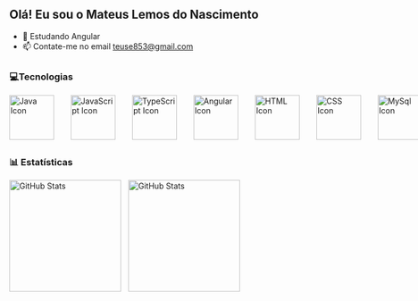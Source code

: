 ## Olá! Eu sou o Mateus Lemos do Nascimento

- 🌱 Estudando Angular
- 📫 Contate-me no email teuse853@gmail.com

##

### 💻Tecnologias
<div style="display: flex; align-items: center;">
    <img src="https://cdn.jsdelivr.net/gh/devicons/devicon@latest/icons/java/java-original-wordmark.svg" alt="Java Icon" width="80" height="80" style="margin-right: 30px;" />
    <img src="https://cdn.jsdelivr.net/gh/devicons/devicon@latest/icons/javascript/javascript-original.svg" alt="JavaScript Icon" width="80" height="80" style="margin-right: 30px;"/>
    <img src="https://cdn.jsdelivr.net/gh/devicons/devicon@latest/icons/typescript/typescript-original.svg" alt="TypeScript Icon" width="80" height="80" style="margin-right: 30px;"/>   
    <img src="https://cdn.jsdelivr.net/gh/devicons/devicon@latest/icons/angularjs/angularjs-plain.svg" alt="Angular Icon" width="80" height="80" style="margin-right: 30px;"/>     
    <img src="https://cdn.jsdelivr.net/gh/devicons/devicon@latest/icons/html5/html5-original-wordmark.svg" alt="HTML Icon" width="80" height="80" style="margin-right: 30px;"/> 
    <img src="https://cdn.jsdelivr.net/gh/devicons/devicon@latest/icons/css3/css3-original-wordmark.svg" alt="CSS Icon" width="80" height="80" style="margin-right: 30px;"/>   
    <img src="https://cdn.jsdelivr.net/gh/devicons/devicon@latest/icons/mysql/mysql-original-wordmark.svg" alt="MySql Icon" width="80" height="80" style="margin-right: 30px;"/>
    <img src="https://cdn.jsdelivr.net/gh/devicons/devicon@latest/icons/docker/docker-plain-wordmark.svg" alt="Docker Icon" width="80" height="80" style="margin-right: 30px;"/>
        
    
</div>
  
  
          
          
    

##

### 📊 Estatísticas

<p>
  <img 
    align="left" 
    alt="GitHub Stats" 
    height="200" 
    style="padding-right: 10px;" 
    src="https://github-readme-stats.vercel.app/api?username=Larissakich&show_icons=true&theme=tokyonight&include_all_commits=true&locale=pt-br" 
  />

<img 
      align="left" 
      alt="GitHub Stats" 
      height="200" 
      src="https://github-readme-stats.vercel.app/api/top-langs/?username=larissakich&theme=tokyonight&layout=compact&custom_title=Tecnologias&langs_count=9" 
  />

</p>
